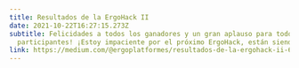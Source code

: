 ```yaml
---
title: Resultados de la ErgoHack II 
date: 2021-10-22T16:27:15.273Z
subtitle: Felicidades a todos los ganadores y un gran aplauso para todos los
  participantes! ¡Estoy impaciente por el próximo ErgoHack, están siendo un éxito!
link: https://medium.com/@ergoplatformes/resultados-de-la-ergohack-ii-601423adc17f
---
```


